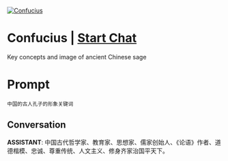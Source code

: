 
[![Confucius](https://flow-prompt-covers.s3.us-west-1.amazonaws.com/icon/vintage/vint_9.png)](https://gptcall.net/chat.html?data=%7B%22contact%22%3A%7B%22id%22%3A%22b8-_geDb2XzoB1yZSeRlH%22%2C%22flow%22%3Atrue%7D%7D)
# Confucius | [Start Chat](https://gptcall.net/chat.html?data=%7B%22contact%22%3A%7B%22id%22%3A%22b8-_geDb2XzoB1yZSeRlH%22%2C%22flow%22%3Atrue%7D%7D)
Key concepts and image of ancient Chinese sage

# Prompt

```
中国的古人孔子的形象关键词
```

## Conversation

**ASSISTANT**: 中国古代哲学家、教育家、思想家、儒家创始人、《论语》作者、道德楷模、忠诚、尊重传统、人文主义、修身齐家治国平天下。



